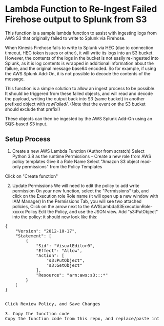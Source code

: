 # Lambda Function to Re-Ingest Failed Firehose output to Splunk from S3

This function is a sample lambda function to assist with ingesting logs from AWS S3 that originally failed to write to Splunk via Firehose.

When Kinesis Firehose fails to write to Splunk via HEC (due to connection timeout, HEC token issues or other), it will write its logs into an S3 bucket. However, the contents of the logs in the bucket is not easily re-ingested into Splunk, as it is log contents is wrapped in additional information about the failure, and the original message base64 encoded. So for example, if using the AWS Splunk Add-On, it is not possible to decode the contents of the message.

This function is a simple solution to allow an ingest process to be possible. It should be triggered from these failed objects, and will read and decode the payload, writing the output back into S3 (same bucket) in another prefixed object with *rawFailed/*. (Note that the event on the S3 bucket should exclude that prefix!)

These objects can then be ingested by the AWS Splunk Add-On using an SQS-based S3 input.


## Setup Process

1. Create a new AWS Lambda Function
(Author from scratch)
Select Python 3.8 as the runtime
Permissions - 
Create a new role from AWS policy templates
Give it a Role Name
Select "Amazon S3 object read-only permissions" from the Policy Templates

Click on "Create function"

2. Update Permissions
We will need to edit the policy to add write permission
On your new function, select the "Permissions" tab, and click on the Execution role Role name (it will open up a new window with IAM Manager)
In the Permissions Tab, you will see two attached policies, Click on the arrow next to the AWSLambdaS3ExecutionRole-xxxxx Policy
Edit the Policy, and use the JSON view.
Add "s3:PutObject" into the policy: it should now look like this:
<pre>
{
    "Version": "2012-10-17",
    "Statement": [
        {
            "Sid": "VisualEditor0",
            "Effect": "Allow",
            "Action": [
                "s3:PutObject",
                "s3:GetObject"
            ],
            "Resource": "arn:aws:s3:::*"
        }
    ]
}
<pre>

Click Review Policy, and Save Changes

3. Copy the function code
Copy the function code from this repo, and replace/paste into your lambda function code, and then Deploy


